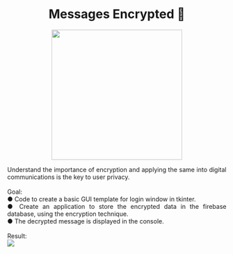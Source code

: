 <h1 align="center"> Messages Encrypted 🔐</h1>

<p align="center">
<img src="https://user-images.githubusercontent.com/100588945/164551833-a3642093-3f31-4128-8cfd-30e6b1b3c611.gif" width="300">
</p>

<p align="justify">
Understand the importance of encryption and applying the same into digital communications is the key to user privacy.
  </br>  </br>
  Goal:</br>
  ● Code to create a basic GUI template for login window in tkinter.</br>
  ● Create an application to store the encrypted data in the firebase database, using the encryption technique.</br>
  ● The decrypted message is displayed in the console.  </br>
  </br>
Result:</br>
<img src="https://user-images.githubusercontent.com/100588945/164551976-f7b5538d-7159-4a15-bbbc-db67b05005c8.png">
</p>
